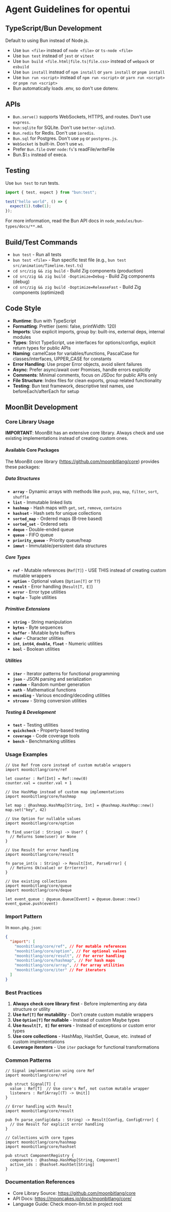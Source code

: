 # Agent Guidelines for opentui

## TypeScript/Bun Development

Default to using Bun instead of Node.js.

- Use `bun <file>` instead of `node <file>` or `ts-node <file>`
- Use `bun test` instead of `jest` or `vitest`
- Use `bun build <file.html|file.ts|file.css>` instead of `webpack` or `esbuild`
- Use `bun install` instead of `npm install` or `yarn install` or `pnpm install`
- Use `bun run <script>` instead of `npm run <script>` or `yarn run <script>` or `pnpm run <script>`
- Bun automatically loads .env, so don't use dotenv.

## APIs

- `Bun.serve()` supports WebSockets, HTTPS, and routes. Don't use `express`.
- `bun:sqlite` for SQLite. Don't use `better-sqlite3`.
- `Bun.redis` for Redis. Don't use `ioredis`.
- `Bun.sql` for Postgres. Don't use `pg` or `postgres.js`.
- `WebSocket` is built-in. Don't use `ws`.
- Prefer `Bun.file` over `node:fs`'s readFile/writeFile
- Bun.$`ls` instead of execa.

## Testing

Use `bun test` to run tests.

```ts#index.test.ts
import { test, expect } from "bun:test";

test("hello world", () => {
  expect(1).toBe(1);
});
```

For more information, read the Bun API docs in `node_modules/bun-types/docs/**.md`.

## Build/Test Commands

- `bun test` - Run all tests
- `bun test <file>` - Run specific test file (e.g., `bun test src/animation/Timeline.test.ts`)
- `cd src/zig && zig build` - Build Zig components (production)
- `cd src/zig && zig build -Doptimize=Debug` - Build Zig components (debug)
- `cd src/zig && zig build -Doptimize=ReleaseFast` - Build Zig components (optimized)

## Code Style

- **Runtime**: Bun with TypeScript
- **Formatting**: Prettier (semi: false, printWidth: 120)
- **Imports**: Use explicit imports, group by: built-ins, external deps, internal modules
- **Types**: Strict TypeScript, use interfaces for options/configs, explicit return types for public APIs
- **Naming**: camelCase for variables/functions, PascalCase for classes/interfaces, UPPER_CASE for constants
- **Error Handling**: Use proper Error objects, avoid silent failures
- **Async**: Prefer async/await over Promises, handle errors explicitly
- **Comments**: Minimal comments, focus on JSDoc for public APIs only
- **File Structure**: Index files for clean exports, group related functionality
- **Testing**: Bun test framework, descriptive test names, use beforeEach/afterEach for setup

## MoonBit Development

### Core Library Usage

**IMPORTANT**: MoonBit has an extensive core library. Always check and use existing implementations instead of creating custom ones.

#### Available Core Packages

The MoonBit core library (https://github.com/moonbitlang/core) provides these packages:

##### Data Structures

- **`array`** - Dynamic arrays with methods like `push`, `pop`, `map`, `filter`, `sort`, `shuffle`
- **`list`** - Immutable linked lists
- **`hashmap`** - Hash maps with `get`, `set`, `remove`, `contains`
- **`hashset`** - Hash sets for unique collections
- **`sorted_map`** - Ordered maps (B-tree based)
- **`sorted_set`** - Ordered sets
- **`deque`** - Double-ended queue
- **`queue`** - FIFO queue
- **`priority_queue`** - Priority queue/heap
- **`immut`** - Immutable/persistent data structures

##### Core Types

- **`ref`** - Mutable references (`Ref[T]`) - USE THIS instead of creating custom mutable wrappers
- **`option`** - Optional values (`Option[T]` or `T?`)
- **`result`** - Error handling (`Result[T, E]`)
- **`error`** - Error type utilities
- **`tuple`** - Tuple utilities

##### Primitive Extensions

- **`string`** - String manipulation
- **`bytes`** - Byte sequences
- **`buffer`** - Mutable byte buffers
- **`char`** - Character utilities
- **`int`**, **`int64`**, **`double`**, **`float`** - Numeric utilities
- **`bool`** - Boolean utilities

##### Utilities

- **`iter`** - Iterator patterns for functional programming
- **`json`** - JSON parsing and serialization
- **`random`** - Random number generation
- **`math`** - Mathematical functions
- **`encoding`** - Various encoding/decoding utilities
- **`strconv`** - String conversion utilities

##### Testing & Development

- **`test`** - Testing utilities
- **`quickcheck`** - Property-based testing
- **`coverage`** - Code coverage tools
- **`bench`** - Benchmarking utilities

### Usage Examples

```moonbit
// Use Ref from core instead of custom mutable wrappers
import moonbitlang/core/ref

let counter : Ref[Int] = Ref::new(0)
counter.val = counter.val + 1

// Use HashMap instead of custom map implementations
import moonbitlang/core/hashmap

let map : @hashmap.HashMap[String, Int] = @hashmap.HashMap::new()
map.set("key", 42)

// Use Option for nullable values
import moonbitlang/core/option

fn find_user(id : String) -> User? {
  // Returns Some(user) or None
}

// Use Result for error handling
import moonbitlang/core/result

fn parse_int(s : String) -> Result[Int, ParseError] {
  // Returns Ok(value) or Err(error)
}

// Use existing collections
import moonbitlang/core/queue
import moonbitlang/core/deque

let event_queue : @queue.Queue[Event] = @queue.Queue::new()
event_queue.push(event)
```

### Import Pattern

In `moon.pkg.json`:

```json
{
  "import": [
    "moonbitlang/core/ref", // For mutable references
    "moonbitlang/core/option", // For optional values
    "moonbitlang/core/result", // For error handling
    "moonbitlang/core/hashmap", // For hash maps
    "moonbitlang/core/array", // For array utilities
    "moonbitlang/core/iter" // For iterators
  ]
}
```

### Best Practices

1. **Always check core library first** - Before implementing any data structure or utility
2. **Use `Ref[T]` for mutability** - Don't create custom mutable wrappers
3. **Use `Option[T]` for nullable** - Instead of custom Maybe types
4. **Use `Result[T, E]` for errors** - Instead of exceptions or custom error types
5. **Use core collections** - HashMap, HashSet, Queue, etc. instead of custom implementations
6. **Leverage iterators** - Use `iter` package for functional transformations

### Common Patterns

```moonbit
// Signal implementation using core Ref
import moonbitlang/core/ref

pub struct Signal[T] {
  value : Ref[T]  // Use core's Ref, not custom mutable wrapper
  listeners : Ref[Array[(T) -> Unit]]
}

// Error handling with Result
import moonbitlang/core/result

pub fn parse_config(data : String) -> Result[Config, ConfigError] {
  // Use Result for explicit error handling
}

// Collections with core types
import moonbitlang/core/hashmap
import moonbitlang/core/hashset

pub struct ComponentRegistry {
  components : @hashmap.HashMap[String, Component]
  active_ids : @hashset.HashSet[String]
}
```

### Documentation References

- Core Library Source: https://github.com/moonbitlang/core
- API Docs: https://mooncakes.io/docs/moonbitlang/core/
- Language Guide: Check moon-llm.txt in project root

